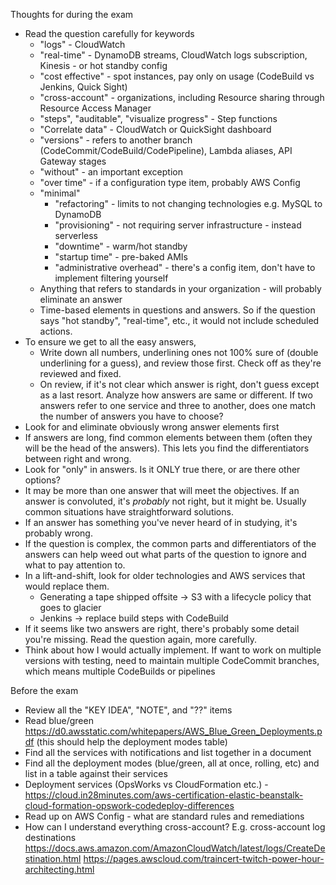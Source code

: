 Thoughts for during the exam
- Read the question carefully for keywords
  - "logs" - CloudWatch
  - "real-time" - DynamoDB streams, CloudWatch logs subscription, Kinesis - or hot standby config
  - "cost effective" - spot instances, pay only on usage (CodeBuild vs Jenkins, Quick Sight)
  - "cross-account" - organizations, including Resource sharing through Resource Access Manager
  - "steps", "auditable", "visualize progress" - Step functions
  - "Correlate data" - CloudWatch or QuickSight dashboard
  - "versions" - refers to another branch (CodeCommit/CodeBuild/CodePipeline), Lambda aliases, API Gateway stages
  - "without" - an important exception
  - "over time" - if a configuration type item, probably AWS Config
  - "minimal"
    - "refactoring" - limits to not changing technologies e.g. MySQL to DynamoDB
    - "provisioning" - not requiring server infrastructure - instead serverless
    - "downtime" - warm/hot standby
    - "startup time" - pre-baked AMIs
    - "administrative overhead" - there's a config item, don't have to implement filtering yourself
  - Anything that refers to standards in your organization - will probably eliminate an answer
  - Time-based elements in questions and answers. So if the question says "hot standby", "real-time", etc., it would not include scheduled actions.
- To ensure we get to all the easy answers, 
  - Write down all numbers, underlining ones not 100% sure of (double underlining for a guess), and review those first. Check off as they're reviewed and fixed.
  - On review, if it's not clear which answer is right, don't guess except as a last resort. Analyze how answers are same or different. If two answers refer to one service and three to another, does one match the number of answers you have to choose?
- Look for and eliminate obviously wrong answer elements first
- If answers are long, find common elements between them (often they will be the head of the answers). This lets you find the differentiators between right and wrong.
- Look for "only" in answers. Is it ONLY true there, or are there other options?
- It may be more than one answer that will meet the objectives. If an answer is convoluted, it's *probably* not right, but it might be. Usually common situations have straightforward solutions.
- If an answer has something you've never heard of in studying, it's probably wrong.
- If the question is complex, the common parts and differentiators of the answers can help weed out what parts of the question to ignore and what to pay attention to.
- In a lift-and-shift, look for older technologies and AWS services that would replace them. 
  - Generating a tape shipped offsite -> S3 with a lifecycle policy that goes to glacier
  - Jenkins -> replace build steps with CodeBuild
- If it seems like two answers are right, there's probably some detail you're missing. Read the question again, more carefully.
- Think about how I would actually implement. If want to work on multiple versions with testing, need to maintain multiple CodeCommit branches, which means multiple CodeBuilds or pipelines

Before the exam
- Review all the "KEY IDEA", "NOTE", and "??" items
- Read blue/green https://d0.awsstatic.com/whitepapers/AWS_Blue_Green_Deployments.pdf (this should help the deployment modes table)
- Find all the services with notifications and list together in a document
- Find all the deployment modes (blue/green, all at once, rolling, etc) and list in a table against their services
- Deployment services (OpsWorks vs CloudFormation etc.) - https://cloud.in28minutes.com/aws-certification-elastic-beanstalk-cloud-formation-opswork-codedeploy-differences
- Read up on AWS Config - what are standard rules and remediations
- How can I understand everything cross-account? E.g. cross-account log destinations https://docs.aws.amazon.com/AmazonCloudWatch/latest/logs/CreateDestination.html
https://pages.awscloud.com/traincert-twitch-power-hour-architecting.html
